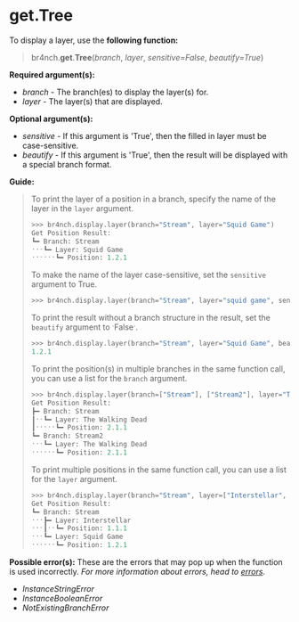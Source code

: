 # get.Tree

To display a layer, use the **following function:**

> br4nch.**get**.**Tree**(*branch*, *layer*, *sensitive=False*, *beautify=True*)

**Required argument(s):**

- *branch* - The branch(es) to display the layer(s) for.
- *layer* - The layer(s) that are displayed.

**Optional argument(s):**

- *sensitive* - If this argument is 'True', then the filled in layer must be case-sensitive.
- *beautify* - If this argument is 'True', then the result will be displayed with a special branch format.

**Guide:**

> To print the layer of a position in a branch, specify the name of the layer in the `layer` argument.
>
> ```python
> >>> br4nch.display.layer(branch="Stream", layer="Squid Game")
> Get Position Result:
> ┗━ Branch: Stream
> ˑˑˑ┗━ Layer: Squid Game                  
> ˑˑˑˑˑˑ┗━ Position: 1.2.1
> ```
>
> To make the name of the layer case-sensitive, set the `sensitive` argument to True.
>
> ```python
> >>> br4nch.display.layer(branch="Stream", layer="squid game", sensitive=True)
> ```
>
> To print the result without a branch structure in the result, set the `beautify` argument to ˑFalseˑ.
>
> ```python
> >>> br4nch.display.layer(branch="Stream", layer="Squid Game", beautify=False)
> 1.2.1
> ```
>
> To print the position(s) in multiple branches in the same function call, you can use a list for the `branch` argument.
>
> ```python
> >>> br4nch.display.layer(branch=["Stream"], ["Stream2"], layer="The Walking Dead")
> Get Position Result:
> ┣━ Branch: Stream
> ┃ˑˑ┗━ Layer: The Walking Dead              
> ┃ˑˑˑˑˑ┗━ Position: 2.1.1
> ┗━ Branch: Stream2
> ˑˑˑ┗━ Layer: The Walking Dead                
> ˑˑˑˑˑˑ┗━ Position: 2.1.1
> ```
> 
>To print multiple positions in the same function call, you can use a list for the `layer` argument.
> 
>```python
> >>> br4nch.display.layer(branch="Stream", layer=["Interstellar", "Squid Game"])
> Get Position Result:
> ┗━ Branch: Stream
> ˑˑˑ┣━ Layer: Interstellar                 
> ˑˑˑ┃ˑˑ┗━ Position: 1.1.1
> ˑˑˑ┗━ Layer: Squid Game                  
> ˑˑˑˑˑˑ┗━ Position: 1.2.1
> ```

**Possible error(s):**
These are the errors that may pop up when the function is used incorrectly.
*For more information about errors, head to [errors](../../guides/errors.md).*

- *InstanceStringError*
- *InstanceBooleanError*
- *NotExistingBranchError*

